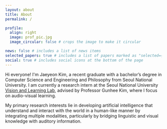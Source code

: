 ```yaml
---
layout: about
title: About
permalink: /

profile:
  align: right
  image: prof_pic.jpg
  image_circular: false # crops the image to make it circular

news: false # includes a list of news items
selected_papers: true # includes a list of papers marked as "selected={true}"
social: true # includes social icons at the bottom of the page
---
```


Hi everyone! I'm Jaeyeon Kim, a recent graduate with a bachelor’s degree in Computer Science and Engineering and Philosophy from Seoul National University. I am currently a research intern at the  Seoul National University [Vision and Learning Lab](https://vision.snu.ac.kr/), advised by Professor Gunhee Kim, where I focus on audio-visual learning.

My primary research interests lie in developing artificial intelligence that understand and interact with the world in a human-like manner by integrating multiple modalities, particularly by bridging linguistic and visual knowledge with auditory information.